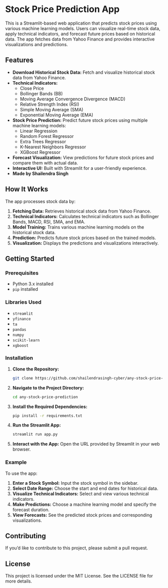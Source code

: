 # Stock Price Prediction App

This is a Streamlit-based web application that predicts stock prices using various machine learning models. Users can visualize real-time stock data, apply technical indicators, and forecast future prices based on historical data. The app fetches data from Yahoo Finance and provides interactive visualizations and predictions.

## Features

- **Download Historical Stock Data:** Fetch and visualize historical stock data from Yahoo Finance.
- **Technical Indicators:**
  - Close Price
  - Bollinger Bands (BB)
  - Moving Average Convergence Divergence (MACD)
  - Relative Strength Index (RSI)
  - Simple Moving Average (SMA)
  - Exponential Moving Average (EMA)
- **Stock Price Prediction:** Predict future stock prices using multiple machine learning models:
  - Linear Regression
  - Random Forest Regressor
  - Extra Trees Regressor
  - K-Nearest Neighbors Regressor
  - XGBoost Regressor
- **Forecast Visualization:** View predictions for future stock prices and compare them with actual data.
- **Interactive UI:** Built with Streamlit for a user-friendly experience.
- **Made by Shailendra Singh**

## How It Works

The app processes stock data by:

1. **Fetching Data:** Retrieves historical stock data from Yahoo Finance.
2. **Technical Indicators:** Calculates technical indicators such as Bollinger Bands, MACD, RSI, SMA, and EMA.
3. **Model Training:** Trains various machine learning models on the historical stock data.
4. **Prediction:** Predicts future stock prices based on the trained models.
5. **Visualization:** Displays the predictions and visualizations interactively.

## Getting Started

### Prerequisites

- Python 3.x installed
- `pip` installed

### Libraries Used

- `streamlit`
- `yfinance`
- `ta`
- `pandas`
- `numpy`
- `scikit-learn`
- `xgboost`

### Installation

1. **Clone the Repository:**

    ```bash
    git clone https://github.com/shailendrasingh-cyber/any-stock-price-prediction.git
    ```

2. **Navigate to the Project Directory:**

    ```bash
    cd any-stock-price-prediction
    ```

3. **Install the Required Dependencies:**

    ```bash
    pip install -r requirements.txt
    ```

4. **Run the Streamlit App:**

    ```bash
    streamlit run app.py
    ```

5. **Interact with the App:** Open the URL provided by Streamlit in your web browser.

### Example

To use the app:

1. **Enter a Stock Symbol:** Input the stock symbol in the sidebar.
2. **Select Date Range:** Choose the start and end dates for historical data.
3. **Visualize Technical Indicators:** Select and view various technical indicators.
4. **Make Predictions:** Choose a machine learning model and specify the forecast duration.
5. **View Forecasts:** See the predicted stock prices and corresponding visualizations.


## Contributing

If you’d like to contribute to this project, please submit a pull request.

## License

This project is licensed under the MIT License. See the LICENSE file for more details.
